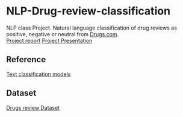 # NLP-Drug-review-classification
NLP class Project. Natural language classification of drug reviews as positive, negative or neutral from [Drugs.com](drugs.com).\
  [Project report](https://docs.google.com/document/d/132S8974ivWMDCiVySqW51JYkwJAjVlCjGY4OMfSRnOw/edit?usp=sharing)
  [Project Presentation](https://docs.google.com/presentation/d/1j-Szr8vtk7v2ahRfB_FTFY06Y6qVDHCAOaxDKbZ8LzU/edit?usp=sharing)
## Reference
  [Text classification models](https://github.com/brightmart/text_classification)
## Dataset
  [Drugs review Dataset](https://archive.ics.uci.edu/ml/datasets/Drug+Review+Dataset+%28Drugs.com%29)
